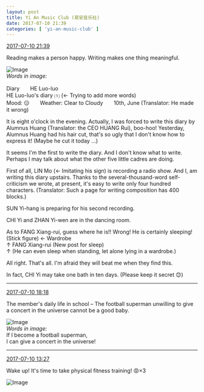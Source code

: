 ```yaml
---
layout: post
title: Yi An Music Club (易安音乐社)
date: 2017-07-10 21:39
categories: [ 'yi-an-music-club' ]
---
```


<div class="weibo-info">
  <a href="http://weibo.com/6094546964/FbMrkvbCc">2017-07-10 21:39</a>
</div>

Reading makes a person happy. Writing makes one thing meaningful.

<!-- more -->

![Image](http://wx4.sinaimg.cn/mw690/006Es64Agy1fhf4bfng6wj32c03404qr.jpg)  
*Words in image:*

Diary　　HE Luo-luo  
HE Luo-luo's diary ⑴ (← Trying to add more words)  
Mood: 😑　　Weather: Clear to Cloudy　　10th, June (Translator: He made it wrong)

It is eight o'clock in the evening. Actually, I was forced to write this diary by Alumnus Huang (Translator: the CEO HUANG Rui), boo-hoo! Yesterday, Alumnus Huang had his hair cut, that's so ugly that I don't know how to express it! (Maybe he cut it today …)

It seems I'm the first to write the diary. And I don't know what to write. Perhaps I may talk about what the other five little cadres are doing.

First of all, LIN Mo (← Imitating his sign) is recording a radio show. And I, am writing this diary upstairs. Thanks to the several-thousand-word self-criticism we wrote, at present, it's easy to write only four hundred characters. (Translator: Such a page for writing composition has 400 blocks.)

SUN Yi-hang is preparing for his second recording.

CHI Yi and ZHAN Yi-wen are in the dancing room.

As to FANG Xiang-rui, guess where he is!! Wrong! He is certainly sleeping!  
(Stick figure) ← Wardrobe  
↑ FANG Xiang-rui (New post for sleep)  
↑ (He can even sleep when standing, let alone lying in a wardrobe.)

All right. That's all. I'm afraid they will beat me when they find this.

In fact, CHI Yi may take one bath in ten days. (Please keep it secret 😊)

---

<div class="weibo-info">
  <a href="http://weibo.com/6094546964/FbL7xlRhO">2017-07-10 18:18</a>
</div>

The member's daily life in school – The football superman unwilling to give a concert in the universe cannot be a good baby.

![Image](http://wx3.sinaimg.cn/mw690/006Es64Agy1fhexf5dx7lj319y19yb29.jpg)  
*Words in image:*  
If I become a football superman,  
I can give a concert in the universe!

---

<div class="weibo-info">
  <a href="http://weibo.com/6094546964/FbJdmCmtd">2017-07-10 13:27</a>
</div>

Wake up! It's time to take physical fitness training! :rage:×3

![Image](http://wx1.sinaimg.cn/mw690/006Es64Agy1fheq3kutc3j33402c0e82.jpg)
